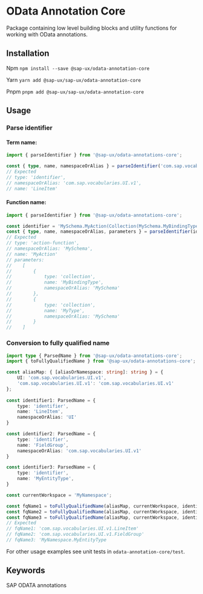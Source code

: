 # OData Annotation Core

Package containing low level building blocks and utility functions for working with OData annotations.

## Installation
Npm
`npm install --save @sap-ux/odata-annotation-core`

Yarn
`yarn add @sap-ux/sap-ux/odata-annotation-core`

Pnpm
`pnpm add @sap-ux/sap-ux/odata-annotation-core`

## Usage

### Parse identifier
#### Term name:
```Typescript
import { parseIdentifier } from '@sap-ux/odata-annotations-core';

const { type, name, namespaceOrAlias } = parseIdentifier('com.sap.vocabularies.UI.v1.LineItem');
// Expected 
// type: 'identifier',
// namespaceOrAlias: 'com.sap.vocabularies.UI.v1',
// name: 'LineItem'

```
#### Function name:
```Typescript
import { parseIdentifier } from '@sap-ux/odata-annotations-core';

const identifier = 'MySchema.MyAction(Collection(MySchema.MyBindingType),Collection(MySchema.MyType))';
const { type, name, namespaceOrAlias, parameters } = parseIdentifier(identifier);
// Expected 
// type: 'action-function',
// namespaceOrAlias: 'MySchema',
// name: 'MyAction'
// parameters: 
//    [
//        {
//            type: 'collection',
//            name: 'MyBindingType',
//            namespaceOrAlias: 'MySchema'
//        },
//        {
//            type: 'collection',
//            name: 'MyType',
//            namespaceOrAlias: 'MySchema'
//        }
//    ]
```

### Conversion to fully qualified name

```Typescript
import type { ParsedName } from '@sap-ux/odata-annotations-core';
import { toFullyQualifiedName } from '@sap-ux/odata-annotations-core';

const aliasMap: { [aliasOrNamespace: string]: string } = {
    UI: 'com.sap.vocabularies.UI.v1',
    'com.sap.vocabularies.UI.v1': 'com.sap.vocabularies.UI.v1'
};
                    
const identifier1: ParsedName = {
    type: 'identifier',
    name: 'LineItem',
    namespaceOrAlias: 'UI'
}

const identifier2: ParsedName = {
    type: 'identifier',
    name: 'FieldGroup',
    namespaceOrAlias: 'com.sap.vocabularies.UI.v1'
}

const identifier3: ParsedName = {
    type: 'identifier',
    name: 'MyEntityType',
}

const currentWorkspace = 'MyNamespace';

const fqName1 = toFullyQualifiedName(aliasMap, currentWorkspace, identifier1);
const fqName2 = toFullyQualifiedName(aliasMap, currentWorkspace, identifier2);
const fqName3 = toFullyQualifiedName(aliasMap, currentWorkspace, identifier3);
// Expected
// fqName1: 'com.sap.vocabularies.UI.v1.LineItem'
// fqName2: 'com.sap.vocabularies.UI.v1.FieldGroup'
// fqName3: 'MyNamespace.MyEntityType

```

For other usage examples see unit tests in `odata-annotation-core/test`.

## Keywords
SAP ODATA annotations
